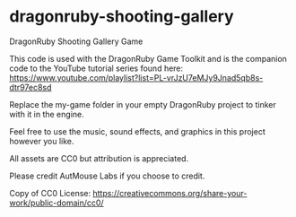 # dragonruby-shooting-gallery
DragonRuby Shooting Gallery Game

This code is used with the DragonRuby Game Toolkit and is the companion code to the YouTube tutorial series found here:
https://www.youtube.com/playlist?list=PL-vrJzU7eMJy9Jnad5qb8s-dtr97ec8sd

Replace the my-game folder in your empty DragonRuby project to tinker with it in the engine.

Feel free to use the music, sound effects, and graphics in this project however you like.

All assets are CC0 but attribution is appreciated.

Please credit AutMouse Labs if you choose to credit.


Copy of CC0 License:
https://creativecommons.org/share-your-work/public-domain/cc0/
